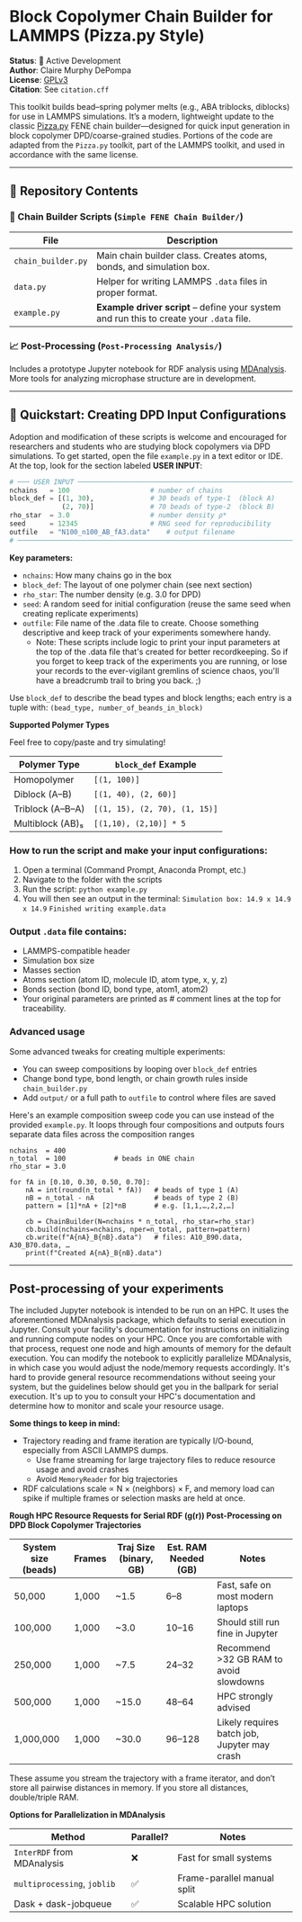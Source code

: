 # Block Copolymer Chain Builder for LAMMPS (Pizza.py Style)

**Status**: 🚧 Active Development  
**Author**: Claire Murphy DePompa  
**License**: [GPLv3](https://www.gnu.org/licenses/gpl-3.0.txt)   
**Citation**: See `citation.cff`

This toolkit builds bead–spring polymer melts (e.g., ABA triblocks, diblocks) for use in LAMMPS simulations. It’s a modern, lightweight update to the classic [Pizza.py](https://lammps.sandia.gov/pizza.html) FENE chain builder—designed for quick input generation in block copolymer DPD/coarse-grained studies. Portions of the code are adapted from the `Pizza.py` toolkit, part of the LAMMPS toolkit, and used in accordance with the same license.

---

## 📁 Repository Contents

### 🧱 Chain Builder Scripts (`Simple FENE Chain Builder/`)

| File               | Description                                                                                                   |
|--------------------|---------------------------------------------------------------------------------------------------------------|
| `chain_builder.py` | Main chain builder class. Creates atoms, bonds, and simulation box.                                           |
| `data.py`          | Helper for writing LAMMPS `.data` files in proper format.                                                     |
| `example.py`       | **Example driver script** – define your system and run this to create your `.data` file.                      |

### 📈 Post-Processing (`Post-Processing Analysis/`)

Includes a prototype Jupyter notebook for RDF analysis using [MDAnalysis](https://www.mdanalysis.org/). More tools for analyzing microphase structure are in development.

---

## 🚀 Quickstart: Creating DPD Input Configurations
Adoption and modification of these scripts is welcome and encouraged for researchers and students
who are studying block copolymers via DPD simulations. To get started, open the file
`example.py` in a text editor or IDE. At the top, look for the section labeled **USER INPUT**:

```python
# ─── USER INPUT ─────────────────────────────────────────────────────────────
nchains   = 100                    # number of chains
block_def = [(1, 30),              # 30 beads of type‑1  (block A)
             (2, 70)]              # 70 beads of type‑2  (block B)
rho_star  = 3.0                    # number density ρ*
seed      = 12345                  # RNG seed for reproducibility
outfile   = "N100_n100_AB_fA3.data"    # output filename
# ────────────────────────────────────────────────────────────────────────────
```
**Key parameters:**
* `nchains`: How many chains go in the box
* `block_def`: The layout of one polymer chain (see next section)
* `rho_star`: The number density (e.g. 3.0 for DPD)
* `seed`: A random seed for initial configuration (reuse the same seed when creating replicate experiments)
* `outfile`: File name of the .data file to create. Choose something descriptive and keep track of your experiments somewhere handy.
  * Note: These scripts include logic to print your input parameters at the top of the .data file that's created for better
    recordkeeping. So if you forget to keep track of the experiments you are running, or lose your records to the 
    ever-vigilant gremlins of science chaos, you'll have a breadcrumb trail to bring you back. ;)

Use `block_def` to describe the bead types and block lengths; each entry is a tuple with:
`(bead_type, number_of_beands_in_block)`

**Supported Polymer Types**

Feel free to copy/paste and try simulating!

| Polymer Type     | `block_def` Example           |
| ---------------- | ----------------------------- |
| Homopolymer      | `[(1, 100)]`                  |
| Diblock (A–B)    | `[(1, 40), (2, 60)]`          |
| Triblock (A–B–A) | `[(1, 15), (2, 70), (1, 15)]` |
| Multiblock (AB)₅ | `[(1,10), (2,10)] * 5`        |

### How to run the script and make your input configurations:
1. Open a terminal (Command Prompt, Anaconda Prompt, etc.)
2. Navigate to the folder with the scripts
3. Run the script: `python example.py`
4. You will then see an output in the terminal: 
   `Simulation box: 14.9 x 14.9 x 14.9`
   `Finished writing example.data`

### Output `.data` file contains:
* LAMMPS-compatible header
* Simulation box size
* Masses section
* Atoms section (atom ID, molecule ID, atom type, x, y, z)
* Bonds section (bond ID, bond type, atom1, atom2)
* Your original parameters are printed as # comment lines at the top for traceability.

### Advanced usage
Some advanced tweaks for creating multiple experiments:
* You can sweep compositions by looping over `block_def` entries
* Change bond type, bond length, or chain growth rules inside `chain_builder.py`
* Add `output/` or a full path to `outfile` to control where files are saved

Here's an example composition sweep code you can use instead of the provided `example.py`.
It loops through four compositions and outputs fours separate data files across the composition
ranges
```
nchains  = 400
n_total  = 100            # beads in ONE chain
rho_star = 3.0

for fA in [0.10, 0.30, 0.50, 0.70]:
    nA = int(round(n_total * fA))   # beads of type 1 (A)
    nB = n_total - nA               # beads of type 2 (B)
    pattern = [1]*nA + [2]*nB       # e.g. [1,1,…,2,2,…]

    cb = ChainBuilder(N=nchains * n_total, rho_star=rho_star)
    cb.build(nchains=nchains, nper=n_total, pattern=pattern)
    cb.write(f"A{nA}_B{nB}.data")   # files: A10_B90.data, A30_B70.data, …
    print(f"Created A{nA}_B{nB}.data")
```
---
## Post-processing of your experiments
The included Jupyter notebook is intended to be run on an HPC. It uses the aforementioned MDAnalysis package,
which defaults to serial execution in Jupyter.
Consult your facility's documentation for instructions on initializing and running compute nodes on your HPC.
Once you are comfortable with that process, request one node and high amounts of memory  for the default execution.
You can modify the notebook to explicitly parallelize MDAnalysis, in which case you would adjust the node/memory requests
accordingly. It's hard to provide general resource recommendations without seeing your system, but the 
guidelines below should get you in the ballpark for serial execution. It's up to you to consult your HPC's
documentation and determine how to monitor and scale your resource usage.   

**Some things to keep in mind:**
* Trajectory reading and frame iteration are typically I/O-bound, especially from ASCII LAMMPS dumps.
  * Use frame streaming for large trajectory files to reduce resource usage and avoid crashes
  * Avoid `MemoryReader` for big trajectories
* RDF calculations scale ∝ N × ⟨neighbors⟩ × F, and memory load can spike if multiple frames or selection masks are held at once.

**Rough HPC Resource Requests for Serial RDF (g(r)) Post-Processing on DPD Block Copolymer Trajectories**  

| System size (beads) | Frames | Traj Size (binary, GB) | Est. RAM Needed (GB) | Notes                                        |
| ------------------- | ------ | ---------------------- | -------------------- | -------------------------------------------- |
| 50,000              | 1,000  | \~1.5                  | 6–8                  | Fast, safe on most modern laptops            |
| 100,000             | 1,000  | \~3.0                  | 10–16                | Should still run fine in Jupyter             |
| 250,000             | 1,000  | \~7.5                  | 24–32                | Recommend >32 GB RAM to avoid slowdowns      |
| 500,000             | 1,000  | \~15.0                 | 48–64                | HPC strongly advised                         |
| 1,000,000           | 1,000  | \~30.0                 | 96–128               | Likely requires batch job, Jupyter may crash |

These assume you stream the trajectory with a frame iterator, and don’t store all pairwise distances in memory. If you store all distances, double/triple RAM.

**Options for Parallelization in MDAnalysis**

| Method                      | Parallel? | Notes                       |
| --------------------------- | --------- | --------------------------- |
| `InterRDF` from MDAnalysis  | ❌         | Fast for small systems      |
| `multiprocessing`, `joblib` | ✅         | Frame-parallel manual split |
| Dask + dask-jobqueue        | ✅         | Scalable HPC solution       |

